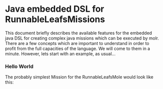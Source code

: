 # Java embedded DSL for RunnableLeafsMissions

This document briefly describes the available features for the embedded java DSL for creating 
complex java missions which can be executed by molr. There are a few concepts which are important
to understand in order to profit from the full capacities of the language. We will come to them in 
a minute. However, lets start with an example, as usual...

### Hello World

The probably simplest Mission for the RunnableLeafsMole would look like this:

```java

``` 
    
